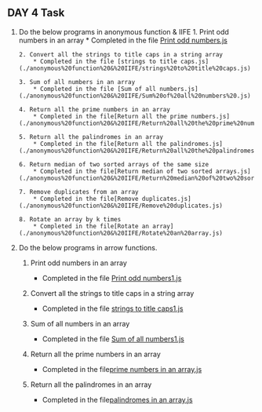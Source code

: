 ## DAY 4 Task
1. Do the below programs in anonymous function & IIFE
       1. Print odd numbers in an array
           * Completed in the file [Print odd numbers.js ](./anonymous%20function%20&%20IIFE/Print%20odd%20numbers%20.js)  
   
       2. Convert all the strings to title caps in a string array
           * Completed in the file [strings to title caps.js](./anonymous%20function%20&%20IIFE/strings%20to%20title%20caps.js)

       3. Sum of all numbers in an array
           * Completed in the file [Sum of all numbers.js](./anonymous%20function%20&%20IIFE/Sum%20of%20all%20numbers%20.js)

       4. Return all the prime numbers in an array
           * Completed in the file[Return all the prime numbers.js](./anonymous%20function%20&%20IIFE/Return%20all%20the%20prime%20numbers.js)

       5. Return all the palindromes in an array
           * Completed in the file[Return all the palindromes.js](./anonymous%20function%20&%20IIFE/Return%20all%20the%20palindromes.js)

       6. Return median of two sorted arrays of the same size
           * Completed in the file[Return median of two sorted arrays.js](./anonymous%20function%20&%20IIFE/Return%20median%20of%20two%20sorted%20arrays%20.js)
  
       7. Remove duplicates from an array
           * Completed in the file[Remove duplicates.js](./anonymous%20function%20&%20IIFE/Remove%20duplicates.js)

       8. Rotate an array by k times
           * Completed in the file[Rotate an array](./anonymous%20function%20&%20IIFE/Rotate%20an%20array.js)

 2. Do the below programs in arrow functions.
      
       1. Print odd numbers in an array
           * Completed in the file [Print odd numbers1.js ](./arrow%20functions/Print%20odd%20numbers1.js) 
   
       2. Convert all the strings to title caps in a string array
           * Completed in the file [strings to title caps1.js](./arrow%20functions/strings%20to%20title%20caps1.js)

       3. Sum of all numbers in an array
           * Completed in the file [Sum of all numbers1.js](./arrow%20functions/Sum%20of%20all%20numbers1.js)

       4. Return all the prime numbers in an array
           * Completed in the file[prime numbers in an array.js](./arrow%20functions/prime%20numbers%20in%20an%20array.js)

       5. Return all the palindromes in an array
           * Completed in the file[palindromes in an array.js](./arrow%20functions/palindromes%20in%20an%20array.js)